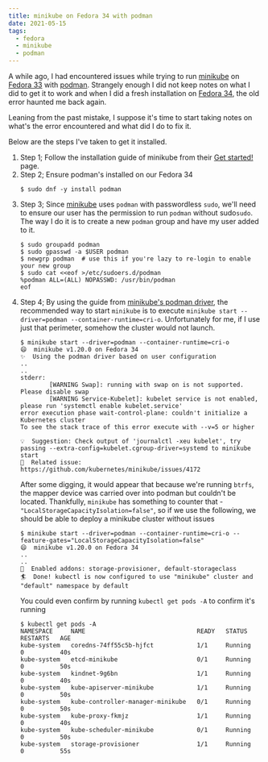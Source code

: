 ```yaml
---
title: minikube on Fedora 34 with podman
date: 2021-05-15
tags:
  - fedora
  - minikube
  - podman
---
```


A while ago, I had encountered issues while trying to run [minikube](https://minikube.sigs.k8s.io/docs/) on [Fedora 33](https://getfedora.org/) with [podman](https://podman.io/). Strangely enough I did not keep notes on what I did to get it to work and when I did a fresh installation on [Fedora 34](https://getfedora.org/), the old error haunted me back again.

Leaning from the past mistake, I suppose it's time to start taking notes on what's the error encountered and what did I do to fix it.

Below are the steps I've taken to get it installed.

1. Step 1; Follow the installation guide of minikube from their [Get started!](https://minikube.sigs.k8s.io/docs/start/) page.
1. Step 2; Ensure podman's installed on our Fedora 34
    ```
    $ sudo dnf -y install podman
    ```
1. Step 3; Since [minikube](https://minikube.sigs.k8s.io/docs/) uses `podman` with passwordless `sudo`, we'll need to ensure our user has the permission to run `podman` without sudo`sudo`. The way I do it is to create a new `podman` group and have my user added to it.
    ```
    $ sudo groupadd podman
    $ sudo gpasswd -a $USER podman
    $ newgrp podman  # use this if you're lazy to re-login to enable your new group
    $ sudo cat <<eof >/etc/sudoers.d/podman
    %podman ALL=(ALL) NOPASSWD: /usr/bin/podman
    eof
    ```
1. Step 4; By using the guide from [minikube's podman driver](https://minikube.sigs.k8s.io/docs/drivers/podman/), the recommended way to start `minikube` is to execute `minikube start --driver=podman --container-runtime=cri-o`. Unfortunately for me, if I use just that perimeter, somehow the cluster would not launch.
    ```
    $ minikube start --driver=podman --container-runtime=cri-o
    😄  minikube v1.20.0 on Fedora 34
    ✨  Using the podman driver based on user configuration
    ..
    ..
    stderr:
            [WARNING Swap]: running with swap on is not supported. Please disable swap
            [WARNING Service-Kubelet]: kubelet service is not enabled, please run 'systemctl enable kubelet.service'
    error execution phase wait-control-plane: couldn't initialize a Kubernetes cluster
    To see the stack trace of this error execute with --v=5 or higher

    💡  Suggestion: Check output of 'journalctl -xeu kubelet', try passing --extra-config=kubelet.cgroup-driver=systemd to minikube start
    🍿  Related issue: https://github.com/kubernetes/minikube/issues/4172
    ```
    After some digging, it would appear that because we're running `btrfs`, the mapper device was carried over into podman but couldn't be located. Thankfully, `minikube` has something to counter that - `"LocalStorageCapacityIsolation=false"`, so if we use the following, we should be able to deploy a minikube cluster without issues
    ```
    $ minikube start --driver=podman --container-runtime=cri-o --feature-gates="LocalStorageCapacityIsolation=false"
    😄  minikube v1.20.0 on Fedora 34
    ..
    ..
    🌟  Enabled addons: storage-provisioner, default-storageclass
    🏄  Done! kubectl is now configured to use "minikube" cluster and "default" namespace by default
    ```
    You could even confirm by running `kubectl get pods -A` to confirm it's running
    ```
    $ kubectl get pods -A
    NAMESPACE     NAME                               READY   STATUS    RESTARTS   AGE
    kube-system   coredns-74ff55c5b-hjfct            1/1     Running   0          40s
    kube-system   etcd-minikube                      0/1     Running   0          50s
    kube-system   kindnet-9g6bn                      1/1     Running   0          40s
    kube-system   kube-apiserver-minikube            1/1     Running   0          50s
    kube-system   kube-controller-manager-minikube   0/1     Running   0          50s
    kube-system   kube-proxy-fkmjz                   1/1     Running   0          40s
    kube-system   kube-scheduler-minikube            0/1     Running   0          50s
    kube-system   storage-provisioner                1/1     Running   0          55s
    ```
